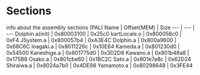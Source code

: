 # Sections
info about the assembly sections (PAL)
Name | Offset(MEM) | Size
--- | --- | ---
Dolphin.a(init) | 0x80003100 | 0x25c0
kartLocale.o | 0x800056c0 | 0xF4
JSystem.a | 0x800057b4 | 0xA3E4C
Dolphin.a | 0x800a9600 | 0x68C6C
Inagaki.a | 0x8011226c | 0x10E64
Kameda.a | 0x801230d0 | 0x54500
Kaneshige.a | 0x801775d0 | 0x3D2D8
Kawano.a | 0x801b48a8 | 0x175B8
Osako.a | 0x801cbe60 | 0x1BC2C
Sato.a | 0x801e7a8c | 0x62D24
Shiraiwa.a | 0x8024a7b0 | 0x4DE98
Yamamoto.a | 0x80298648 | 0x3FE44
